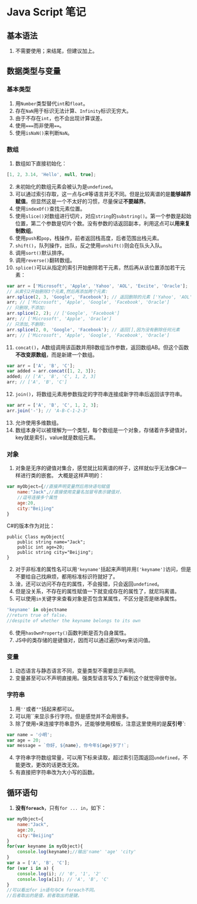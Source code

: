 # Java Script 笔记
## 基本语法
1. 不需要使用；来结尾，但建议加上。
## 数据类型与变量
### 基本类型
1. 用`Number`类型替代`int`和`float`。
2. 存在`NaN`用于标识无法计算、`Infinity`标识无穷大。
3. 由于不存在`int`，也不会出现计算误差。
4. 使用`===`而非使用`==`。
5. 使用`isNaN()`来判断`NaN`。
### 数组
1. 数组如下直接初始化：
``` javascript
[1, 2, 3.14, 'Hello', null, true];
```
2. 未初始化的数组元素会被认为是`undefined`。
3. 可以通过索引存取，这一点与c#等语言并无不同。但是比较离谱的是**能够越界赋值**。但显然这是一个不太好的习惯，尽量保证**不要越界**。
4. 使用`indexOf()`查找元素位置。
5. 使用`slice()`对数组进行切片，对应`string`的`substring()`。第一个参数是起始位置，第二个参数是切片个数。没有参数的话返回副本，利用这点可以**用来复制数组**。
6. 使用`push`和`pop`，栈操作，前者返回栈高度，后者范围出栈元素。
7. `shift()`，队列操作，出队，反之使用`unshift()`则会在队头入队。
8. 调用`sort()`默认排序。
9. 调用`reverse()`翻转数组。
10. `splice()`可以从指定的索引开始删除若干元素，然后再从该位置添加若干元素：
``` javascript
var arr = ['Microsoft', 'Apple', 'Yahoo', 'AOL', 'Excite', 'Oracle'];
// 从索引2开始删除3个元素,然后再添加两个元素:
arr.splice(2, 3, 'Google', 'Facebook'); // 返回删除的元素 ['Yahoo', 'AOL', 'Excite']
arr; // ['Microsoft', 'Apple', 'Google', 'Facebook', 'Oracle']
// 只删除,不添加:
arr.splice(2, 2); // ['Google', 'Facebook']
arr; // ['Microsoft', 'Apple', 'Oracle']
// 只添加,不删除:
arr.splice(2, 0, 'Google', 'Facebook'); // 返回[],因为没有删除任何元素
arr; // ['Microsoft', 'Apple', 'Google', 'Facebook', 'Oracle']
```
11. `concat()`，A数组调用该函数并用B数组当作参数，返回数组AB。但这个函数**不改变原数组**，而是新建一个数组。
``` javascript
var arr = ['A', 'B', 'C'];
var added = arr.concat([1, 2, 3]);
added; // ['A', 'B', 'C', 1, 2, 3]
arr; // ['A', 'B', 'C']
```
12. `join()`，将数组元素用参数指定的字符串连接成新字符串后返回该字符串。
``` javascript
var arr = ['A', 'B', 'C', 1, 2, 3];
arr.join('-'); // 'A-B-C-1-2-3'
```
13. 允许使用多维数组。
14. 数组本身可以被理解为一个类型，每个数组是一个对象，存储着许多键值对，key就是索引，value就是数组元素。
### 对象
1. 对象是无序的键值对集合，感觉就比较离谱的样子，这样就似乎无法像C#一样进行类的嵌套。
大概是这样声明的：
```javascript
var myObject={//直接声明变量然后用块语句赋值
    name:"Jack",//直接使用变量名加冒号表示键值对，
    //逗号连接多个属性
    age:20,
    city:"Beijing"
}
```
C#的版本作为对比：
``` Csharp
public Class myObject{
    public string name="Jack";
    public int age=20;
    public string city="Beijing";
}
```
   
2. 对于非标准的属性名可以用`'keyname'`括起来声明并用`['keyname']`访问，但是不要给自己找麻烦，都用标准标识符就好了。
3. 淦，还可以访问不存在的属性，不会报错，只会返回`undefined`。
4. 但是没关系，不存在的属性赋值一下就变成存在的属性了，就尼玛离谱。
5. 可以使用`in`关键字来查看对象是否包含某属性，不区分是否是继承属性。
``` javascript
'keyname' in objectname
//return true of false，
//despite of whether the keyname belongs to its own
```
6. 使用`hasOwnProperty()`函数判断是否为自身属性。
7. JS中的类存储的是键值对，因而可以通过遍历key来访问值。
### 变量
1. 动态语言与静态语言不同，变量类型不需要显示声明。
2. 变量甚至可以不声明直接用。强类型语言写久了看到这个就觉得很夸张。
### 字符串
1. 用`''`或者`""`括起来都可以。
2. 可以用``来显示多行字符。但是感觉并不会用很多。
3. 除了使用`+`来连接字符串意外，还能够使用模板，注意这里使用的是**反引号`**:
``` javascript
var name = '小明';
var age = 20;
var message = `你好, ${name}, 你今年${age}岁了!`;
``` 
4. 字符串字符数组常量，可以用下标来读取，超过索引范围返回`undefined`，不能更改，更改的话更改无效。
5. 有直接把字符串改为大小写的函数。
## 循环语句
1. **没有`foreach`**，只有`for ... in`，如下：
``` javascript
var myObject={
    name:"Jack",
    age:20,
    city:"Beijing"
}
for(var keyname in myObject){
    console.log(keyname);//输出'name' 'age' 'city'
}
var a = ['A', 'B', 'C'];
for (var i in a) {
    console.log(i); // '0', '1', '2'
    console.log(a[i]); // 'A', 'B', 'C'
}
//可以看出for in语句与C# foreach不同。
//后者取出的是值，前者取出的是键。
```
   